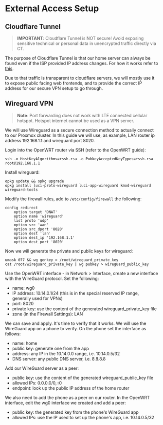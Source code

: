 # External Access Setup

## Cloudflare Tunnel

> **IMPORTANT**: Cloudflare Tunnel is NOT secure! Avoid exposing sensitive technical or personal data in unencrypted traffic directly via CT.

The purpose of Cloudflare Tunnel is that our home server can always be found even if the ISP provided IP address changes. For how it works refer to [this](https://developers.cloudflare.com/cloudflare-one/connections/connect-networks/).

Due to that traffic is transparent to cloudflare servers, we will mostly use it to expose public facing web frontends, and to provide the correct IP address for our secure VPN setup to go through.

## Wireguard VPN
> **Note**: Port forwarding does not work with LTE connected cellular hotspot. Hotspot internet cannot be used as a VPN server.

We will use Wireguard as a secure connection method to actually connect to our Proxmox cluster. In this guide we will use, as example, LAN router ip address 192.168.1.1 and wireguard port 8020.

Login into the OpenWRT router via SSH (refer to the OpenWRT guide):
```
ssh -o HostKeyAlgorithms=+ssh-rsa -o PubkeyAcceptedKeyTypes=+ssh-rsa root@192.168.1.1
```

Install wireguard:
```
opkg update && opkg upgrade
opkg install luci-proto-wireguard luci-app-wireguard kmod-wireguard wireguard-tools
```

Modify the firewall rules, add to ```/etc/config/firewall``` the following:
```
config redirect
	option target 'DNAT'
	option name 'wireguard'
	list proto 'udp'
	option src 'wan'
	option src_dport '8020'
	option dest 'lan'
	option dest_ip '192.168.1.1'
	option dest_port '8020'

```

Now we will generate the private and public keys for wireguard:
```
umask 077 && wg genkey > /root/wireguard_private_key
cat /root/wireguard_private_key | wg pubkey > wireguard_public_key
```

Use the OpenWRT interface - in Network > Interface, create a new interface with the WireGuard protocol. Set the following:
* name: wg0
* IP address: 10.14.0.1/24 (this is in the special reserved IP range, generally used for VPNs)
* port: 8020
* private key: use the content of the generated wireguard_private_key file
* zone (in the Firewall Settings): LAN

We can save and apply. It's time to verify that it works. We will use the WireGuard app on a phone to verify. On the phone set the interface as follows:
* name: home
* public key: generate one from the app
* address: any IP in the 10.14.0.0 range, i.e. 10.14.0.5/32
* DNS server: any public DNS server, i.e. 8.8.8.8

Add our WireGuard server as a peer:
* public key: use the content of the generated wireguard_public_key file
* allowed IPs: 0.0.0.0/0,::0
* endpoint: look up the public IP address of the home router

We also need to add the phone as a peer on our router. In the OpenWRT interface, edit the wg0 interface we created and add a peer:
* public key: the generated key from the phone's WireGuard app
* allowed IPs: use the IP used to set up the phone's app, i.e. 10.14.0.5/32

